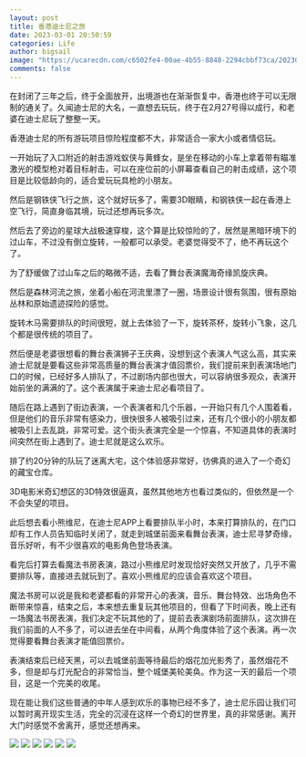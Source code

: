 ```yaml
---
layout: post
title: 香港迪士尼之旅
date: 2023-03-01 20:50:59
categories: Life
author: bigsail
image: "https://ucarecdn.com/c6502fe4-00ae-4b55-8848-2294cbbf73ca/20230301.webp"
comments: false
---
```

在封闭了三年之后，终于全面放开，出境游也在渐渐恢复中，香港也终于可以无限制的通关了。久闻迪士尼的大名，一直想去玩玩，终于在2月27号得以成行，和老婆在迪士尼玩了整整一天。

香港迪士尼的所有游玩项目惊险程度都不大，非常适合一家大小或者情侣玩。

一开始玩了入口附近的射击游戏蚁侠与黄蜂女，是坐在移动的小车上拿着带有瞄准激光的模型枪对着目标射击，可以在座位前的小屏幕查看自己的射击成绩，这个项目是比较低龄向的，适合爱玩玩具枪的小朋友。

然后是钢铁侠飞行之旅，这个就好玩多了，需要3D眼睛，和钢铁侠一起在香港上空飞行，简直身临其境，玩过还想再玩多次。

然后去了旁边的星球大战极速穿梭，这个算是比较惊险的了，居然是黑暗环境下的过山车，不过没有倒立旋转，一般都可以承受。老婆觉得受不了，绝不再玩这个了。

为了舒缓做了过山车之后的略微不适，去看了舞台表演魔海奇缘凯旋庆典。

然后是森林河流之旅，坐着小船在河流里漂了一圈，场景设计很有氛围，很有原始丛林和原始遗迹探险的感觉。

旋转木马需要排队的时间很短，就上去体验了一下，旋转茶杯，旋转小飞象，这几个都是很传统的项目了。

然后便是老婆很想看的舞台表演狮子王庆典，没想到这个表演人气这么高，其实来迪士尼就是要看这些非常高质量的舞台表演才值回票价，我们提前来到表演场地门口的时候，已经好多人排队了，不过剧场内部也很大，可以容纳很多观众，表演开始前坐的满满的了。这个表演属于来迪士尼必看项目了。

随后在路上遇到了街边表演，一个表演者和几个乐器，一开始只有几个人围着看，但是他们的音乐非常有感染力，很快很多人被吸引过来，还有几个很小的小朋友都被吸引上去乱跳，非常可爱。这个街头表演完全是一个惊喜，不知道具体的表演时间突然在街上遇到了。迪士尼就是这么欢乐。

排了约20分钟的队玩了迷离大宅，这个体验感非常好，彷佛真的进入了一个奇幻的藏宝仓库。

3D电影米奇幻想区的3D特效很逼真，虽然其他地方也看过类似的，但依然是一个不会失望的项目。

此后想去看小熊维尼，在迪士尼APP上看要排队半小时，本来打算排队的，在门口却有工作人员告知临时关闭了，就走到城堡前面来看舞台表演，迪士尼寻梦奇缘，音乐好听，有不少很喜欢的电影角色登场表演。

看完后打算去看魔法书房表演，路过小熊维尼时发现恰好突然又开放了，几乎不需要排队等，直接进去就玩到了。喜欢小熊维尼的应该会喜欢这个项目。

魔法书房可以说是我和老婆都看的非常开心的表演，音乐、舞台特效、出场角色不断带来惊喜，结束之后，本来想去重复玩其他项目的，但看了下时间表，晚上还有一场魔法书房表演，我们决定不玩其他的了，提前去表演剧场前面排队，这次排在我们前面的人不多了，可以进去坐在中间看，从两个角度体验了这个表演。再一次觉得要看舞台表演才能值回票价。

表演结束后已经天黑，可以去城堡前面等待最后的烟花加光影秀了，虽然烟花不多，但是却与灯光配合的非常恰当，整个城堡美轮美奂。作为这一天的最后一个项目，这是一个完美的收尾。

现在能让我们这些普通的中年人感到欢乐的事物已经不多了，迪士尼乐园让我们可以暂时离开现实生活，完全的沉浸在这样一个奇幻的世界里，真的非常感谢。离开大门时感觉不舍离开，感觉还想再来。

![](https://ucarecdn.com/40c38f21-de7e-43eb-ae22-6060f64db594/2501.webp)
![](https://ucarecdn.com/c0402ca8-3dd2-4307-877f-fb4e1c30e33a/2502.webp)
![](https://ucarecdn.com/66c5122b-a082-4aaa-8461-0fad9b5d2c90/2503.webp)
![](https://ucarecdn.com/107261a0-15d4-4820-8760-0aaf3b550d45/2504.webp)
![](https://ucarecdn.com/dce28ba6-fbb3-4fd2-a087-8188094265d2/2505.webp)
![](https://ucarecdn.com/e4d1afe6-ef3c-431c-b1ee-e6b82f2e6ac1/2506.webp)

<!--
最后也感谢香港政府，为了促进旅游为游客发放100港币消费券，我和老婆两个人就可以领200，需要主动去旅游发展局的几个游客咨询处领取，咨询处那里的人非常友善，看你说什么语言，她们就立即切换成什么语言，很有耐心的指导我们如何使用消费券。这个券没有最低消费门槛，直接立减100港币，有几十个店可以使用。我们买了230多的一些生活常用品，只花了30多，简直和白捡一样。这次去香港，总体还是很开心的。在网上挑了很久的酒店，房间很干净，而且还是在香港难得的宽敞，没有失望。遇到的人都是非常不错的，玩的也很开心。-->